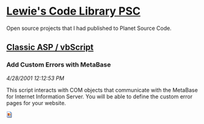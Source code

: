 # [Lewie's Code Library PSC](../../README.md)

Open source projects that I had published to Planet Source Code.

## [Classic ASP / vbScript](../README.md)

### Add Custom Errors with MetaBase

*4/28/2001 12:12:53 PM*

This script interacts with COM objects that communicate with the MetaBase for Internet Information Server. You will be able to define the custom error pages for your website.

![Screenshot of Add Custom Errors with MetaBase](/screenshot.gif)



